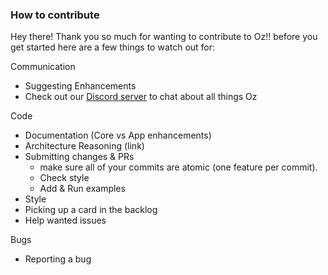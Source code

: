 ### How to contribute
Hey there! Thank you so much for wanting to contribute to Oz!!
before you get started here are a few things to watch out for:


Communication
 - Suggesting Enhancements
 - Check out our [Discord server](https://discord.gg/yjKsWS6) to chat about all things Oz

Code
 - Documentation (Core vs App enhancements)
 - Architecture Reasoning (link)
 - Submitting changes & PRs
   - make sure all of your commits are atomic (one feature per commit).
   - Check style
   - Add & Run examples
 - Style
 - Picking up a card in the backlog
 - Help wanted issues

Bugs
 - Reporting a bug
